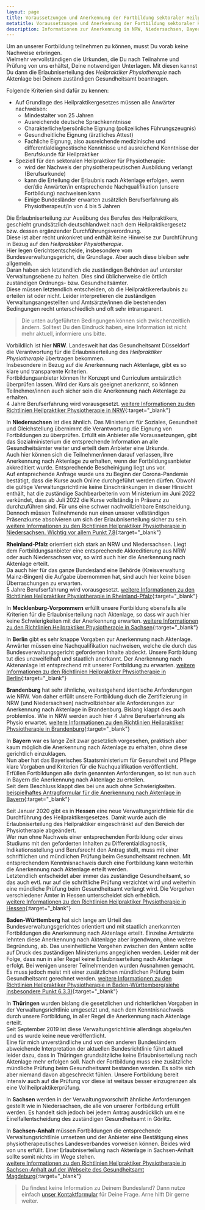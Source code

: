 ```yaml
---
layout: page
title: Voraussetzungen und Anerkennung der Fortbildung sektoraler Heilpraktiker Physiotherapie
metatitle: Voraussetzungen und Anerkennung der Fortbildung sektoraler Heilpraktiker Physiotherapie
description: Informationen zur Anerkennung in NRW, Niedersachsen, Bayern, Baden-Württemberg, Hessen, Sachsen-Anhalt, Brandenburg, Mecklenburg-Vorpommern und anderen Bundesländern
---
```


Um an unserer Fortbildung teilnehmen zu können, musst Du vorab keine Nachweise erbringen.  
Vielmehr vervollständigen die Urkunden, die Du nach Teilnahme und Prüfung von uns erhältst, Deine notwendigen Unterlagen.
Mit diesen kannst Du dann die Erlaubniserteilung des <em>Heilpraktiker Physiotherapie</em> nach Aktenlage bei Deinem zuständigen Gesundheitsamt beantragen.

Folgende Kriterien sind dafür zu kennen:

- Auf Grundlage des Heilpraktikergesetzes müssen alle Anwärter nachweisen:
  - Mindestalter von 25 Jahren
  - Ausreichende deutsche Sprachkenntnisse
  - Charakterliche/persönliche Eignung \(polizeiliches Führungszeugnis\)
  - Gesundheitliche Eignung \(ärztliches Attest\)
  - Fachliche Eignung, also ausreichende medizinische und differentialdiagnostische Kenntnisse und ausreichend Kenntnisse der Berufskunde für Heilpraktiker
- Speziell für den sektoralen Heilpraktiker für Physiotherapie:
  - wird der Nachweis der physiotherapeutischen Ausbildung verlangt \(Berufsurkunde\)
  - kann die Erteilung der Erlaubnis nach Aktenlage erfolgen, wenn der/die Anwärter/in entsprechende Nachqualifikation \(unsere Fortbildung\) nachweisen kann
  - Einige Bundesländer erwarten zusätzlich Berufserfahrung als Physiotherapeut/in von 4 bis 5 Jahren

Die Erlaubniserteilung zur Ausübung des Berufes des Heilpraktikers, geschieht grundsätzlich deutschlandweit nach dem Heilpraktikergesetz bzw. dessen ergänzender Durchführungsverordnung.  
Diese ist aber recht unkonkret und enthält keine Hinweise zur Durchführung in Bezug auf den <em>Heilpraktiker Physiotherapie</em>.  
Hier legen Gerichtsentscheide, insbesondere vom Bundesverwaltungsgericht, die Grundlage. Aber auch diese bleiben sehr allgemein.  
Daran haben sich letztendlich die zuständigen Behörden auf unterster Verwaltungsebene zu halten. Dies sind üblicherweise die örtlich zuständigen Ordnungs- bzw. Gesundheitsämter.  
Diese müssen letztendlich entscheiden, ob die Heilpraktikererlaubnis zu erteilen ist oder nicht.
Leider interpretieren die zuständigen Verwaltungsangestellten und Amtsärzte/innen die bestehenden Bedingungen recht unterschiedlich und oft sehr intransparent.

 > Die unten aufgeführten Bedingungen können sich zwischenzeitlich ändern. Solltest Du den Eindruck haben, eine Information ist nicht mehr aktuell, informiere uns bitte.

Vorbildlich ist hier **NRW**. Landesweit hat das Gesundheitsamt Düsseldorf die Verantwortung für die Erlaubniserteilung des <em>Heilpraktiker Physiotherapie</em> übertragen bekommen.  
Insbesondere in Bezug auf die Anerkennung nach Aktenlage, gibt es so klare und transparente Kriterien.  
Fortbildungsanbieter können Ihr Konzept und Curriculum amtsärztlich überprüfen lassen. Wird der Kurs als geeignet anerkannt, so können Teilnehmer/innen auch sicher sein die Anerkennung nach Aktenlage zu erhalten.  
4 Jahre Berufserfahrung wird vorausgesetzt. [weitere Informationen zu den Richtlinien Heilpraktiker Physiotherapie in NRW](https://www2.duesseldorf.de/gesundheitsamt/fachpublikum-fortbildungen/heilpraktiker/kriterienkatalog-hp-physiotherapie.html){:target="_blank"}


In **Niedersachsen** ist dies ähnlich. Das Ministerium für Soziales, Gesundheit und Gleichstellung übernimmt die Verantwortung die Eignung von Fortbildungen zu überprüfen. Erfüllt ein Anbieter alle Voraussetzungen, gibt das Sozialministerium die entsprechende Information an alle Gesundheitsämter weiter und erteilt dem Anbieter eine Urkunde.  
Auch hier können sich die Teilnehmer/innen darauf verlassen, Ihre Anerkennung nach Aktenlage zu erhalten, wenn der Fortbildungsanbieter akkreditiert wurde. Entsprechende Bescheinigung liegt uns vor.  
Auf entsprechende Anfrage wurde uns zu Beginn der Corona-Pandemie bestätigt, dass die Kurse auch Online durchgeführt werden dürfen. Obwohl die gültige Verwaltungsrichtlinie keine Einschränkungen in dieser Hinsicht enthält, hat die zuständige Sachbearbeiterin vom Ministerium im Juni 2022 verkündet, dass ab Juli 2022 die Kurse vollständig in Präsenz zu durchzuführen sind. Für uns eine schwer nachvollziehbare Entscheidung. Dennoch müssen Teilnehmende nun einen unserer vollständigen Präsenzkurse absolvieren um sich der Erlaubniserteilung sicher zu sein.  
  [weitere Informationen zu den Richtlinien Heilpraktiker Physiotherapie in Niedersachsen. Wichtig vor allem Punkt 7.8](https://www.soziales.niedersachsen.de/download/401/Richtlinie_zur_Durchfuehrung_des_Verfahrens_zur_Erteilung_einer_Erlaubnis_nach_dem_Heilpraktikergesetz.pdf){:target="_blank"}
  
**Rheinland-Pfalz** orientiert sich stark an NRW und Niedersachsen. Liegt dem Fortbildungsanbieter eine entsprechende Akkreditierung aus NRW oder auch Niedersachsen vor, so wird auch hier die Anerkennung nach Aktenlage erteilt.  
Da auch hier für das ganze Bundesland eine Behörde \(Kreisverwaltung Mainz-Bingen\) die Aufgabe übernommen hat, sind auch hier keine bösen Überraschungen zu erwarten.  
5 Jahre Berufserfahrung wird vorausgesetzt. [weitere Informationen zu den Richtlinien Heilpraktiker Physiotherapie in Rheinland-Pfalz](https://www.mainz-bingen.de/de/Familie-Jugend-Asyl-Gesundheit-Soziales/Gesundheit/Heilpraktiker/Physiotherapie.php){:target="_blank"}
    
In **Mecklenburg-Vorpommern** erfüllt unsere Fortbildung ebensfalls alle Kriterien für die Erlaubniserteilung nach Aktenlage, so dass wir auch hier keine Schwierigkeiten mit der Anerkennung erwarten. [weitere Informationen zu den Richtlinien Heilpraktiker Physiotherapie in Sachsen](https://rathaus.rostock.de/media/rostock_01.a.4984.de/datei/Infoblatt%20Entscheidg%20AKL%20Phys%202018.pdf){:target="_blank"}
  
In **Berlin** gibt es sehr knappe Vorgaben zur Anerkennung nach Aktenlage. Anwärter müssen eine Nachqualifikation nachweisen, welche die durch das Bundesverwaltungsgericht geforderten Inhalte abdeckt.
Unsere Fortbildung tut dies unzweifelhaft und staatlich anerkannt. Der Anerkennung nach Aktenanlage ist entsprechend mit unserer Fortbildung zu erwarten.
[weitere Informationen zu den Richtlinien Heilpraktiker Physiotherapie in Berlin](https://www.berlin.de/ba-tempelhof-schoeneberg/politik-und-verwaltung/aemter/gesundheitsamt/heilpraktikerbereich/zulassungsvoraussetzungen-und-unterlagen-zur-antragstellung-379579.php#Physiotherapie){:target="_blank"}
  
**Brandenburg** hat sehr ähnliche, weitestgehend identische Anforderungen wie NRW. Von daher erfüllt unsere Fortbildung duch die Zertifizierung in NRW (und Niedersachsen) nachvollziehbar alle Anforderungen zur Anerkennung nach Aktenlage in Brandenburg.  Bislang klappt dies auch problemlos. Wie in NRW werden auch hier 4 Jahre Berufserfahrung als Physio erwartet. [weitere Informationen zu den Richtlinien Heilpraktiker Physiotherapie in Brandenburg](http://vv.potsdam.de/vv/Heilpraktikerueberpruefung_-_Physiotherapie__Kriterienkatalog_zur_Ueberpruefung_nach_Aktenlage_24.05.17.pdf){:target="_blank"}
  
In **Bayern** war es lange Zeit zwar gesetzlich vorgesehen, praktisch aber kaum möglich die Anerkennung nach Aktenlage zu erhalten, ohne diese gerichtlich einzuklagen.  
Nun aber hat das Bayerisches Staatsministerium für Gesundheit und Pflege klare Vorgaben und Kriterien für die Nachqualifikation veröffentlicht.  
Erfüllen Fortbildungen alle darin genannten Anforderungen, so ist nun auch in Bayern die Anerkennung nach Aktenlage zu erteilen.  
Seit dem Beschluss klappt dies bei uns auch ohne Schwierigkeiten.
[beispielhaftes Antragformular für die Anerkennung nach Aktenlage in Bayern](http://www.landkreis-wuerzburg.de/media/custom/2680_748_1.PDF?1485357217){:target="_blank"}
  
Seit Januar 2020 gibt es in **Hessen** eine neue Verwaltungsrichtlinie für die Durchführung des Heilpraktikergesetzes. Damit wurde auch die Erlaubniserteilung des Heilpraktiker eingeschränkt auf den Bereich der Physiotherapie abgeändert.  
Wer nun ohne Nachweis einer entsprechenden Fortbildung oder eines Studiums mit den geforderten Inhalten zu Differentialdiagnostik, Indikationsstellung und Berufsrecht den Antrag stellt, muss mit einer schriftlichen und mündlichen Prüfung beim Gesundheitsamt rechnen. 
Mit entsprechendem Kenntnisnachweis durch eine Fortbildung kann weiterhin die Anerkennung nach Aktenlage erteilt werden.  
Letztendlich entscheidet aber immer das zuständige Gesundheitsamt, so das auch evtl. nur auf die schriftliche Prüfung verzichtet wird und weiterhin eine mündliche Prüfung beim Gesundheitsamt verlangt wird.  Die Vorgehen verschiedener Ämter in Hessen unterscheidet sich erheblich.  
[weitere Informationen zu den Richtlinien Heilpraktiker Physiotherapie in Hessen](https://hpphysio-my.sharepoint.com/:b:/g/personal/arne_hpphysio_onmicrosoft_com/Eeil5Vj0ZsNBiZyeLroGuVcB_P536t8vW6-eUPHpU0Qcsw?e=1V7oZ5){:target="_blank"}
  
**Baden-Württemberg** hat sich lange am Urteil des Bundesverwaltungsgerichtes orientiert und mit staatlich anerkannten Fortbildungen die Anerkennung nach Aktenlage erteilt. Einzelne Amtsärzte lehnten diese Anerkennung nach Aktenlage aber irgendwann, ohne weitere Begründung, ab. Das uneinheitliche Vorgehen zwischen den Ämtern sollte auf Druck des zuständigen Ministeriums angeglichen werden. Leider mit der Folge, dass nun in aller Regel keine Erlaubniserteilung nach Aktenlage erfolgt. Bei wenigen unserer Teilnehmenden wurden Ausnahmen gemacht. Es muss jedoch meist mit einer zusätzlichen mündlichen Prüfung beim Gesundheitsamt gerechnet werden.
[weitere Informationen zu den Richtlinien Heilpraktiker Physiotherapie in Baden-Württemberg(siehe insbesondere Punkt 6.3.3)](https://www.kreis-tuebingen.de/site/LRA-Tuebingen-Internet-Root/get/params_E535554938/610654/Verwaltungsvorschrift%20des%20Sozialministeriums%20zur%20Durchf%C3%BChrung%20des%20Heilpraktikergesetzes.pdf){:target="_blank"}

In **Thüringen** wurden bislang die gesetzlichen und richterlichen Vorgaben in der Verwaltungsrichtlinie umgesetzt und, nach dem Kenntnisnachweis durch unsere Fortbildung, in aller Regel die Anerkennung nach Aktenlage erteilt.  
Seit September 2019 ist diese Verwaltungsrichtlinie allerdings abgelaufen und es wurde keine neue veröffentlicht.  
Eine für mich unverständliche und von den anderen Bundesländern abweichende Interpretation der aktuellen Bundesrichtlinie führt aktuell leider dazu, dass in Thüringen grundsätzliche keine Erlaubniserteilung nach Aktenlage mehr erfolgen soll. Nach der Fortbildung muss eine zusätzliche mündliche Prüfung beim Gesundheitsamt bestanden werden.
Es sollte sich aber niemand davon abgeschreckt fühlen. Unsere Fortbildung bereit intensiv auch auf die Prüfung vor diese ist weitaus besser einzugrenzen als eine Vollheilpraktikerprüfung.

In **Sachsen** werden in der Verwaltungsvorschrift ähnliche Anforderungen gestellt wie in Niedersachsen, die alle von unserer Fortbildung erfüllt werden. Es handelt sich jedoch bei jedem Antrag ausdrücklich um eine Einelfallentscheidung des zuständigen Gesundheitsamt in Görlitz.
  
In **Sachsen-Anhalt** müssen Fortbildungen die entsprechende Verwaltungsrichtlinie umsetzen und der Anbieter eine Bestätigung eines physiotherapeutisches Landesverbandes vorweisen können. Beides wird von uns erfüllt. Einer Erlaubniserteilung nach Aktenlage in Sachsen-Anhalt sollte somit nichts im Wege stehen.  
[weitere Informationen zu den Richtlinien Heilpraktiker Physiotherapie in Sachsen-Anhalt auf der Webseite des Gesundheitsamt Magdeburg](https://www.magdeburg.de/Start/B%C3%3Frger-Stadt/Verwaltung-Service/B%C3%3FrgerService/B%C3%3FrgerInfoSystem/index.php?object=tx|698.85.1&FID=37.864.1){:target="_blank"}

  > Du findest keine Information zu Deinem Bundesland? Dann nutze einfach [unser Kontaktformular]({{site.baseurl}}/kontakt/) für Deine Frage. Arne hilft Dir gerne weiter.





